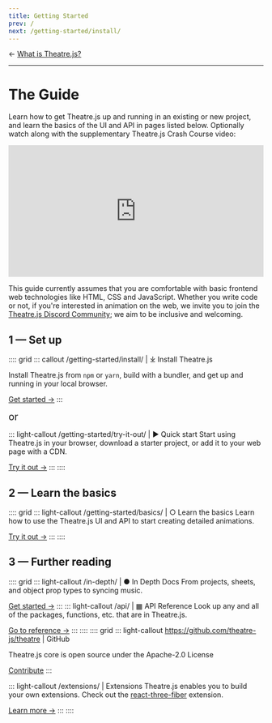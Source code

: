 ```yaml
---
title: Getting Started
prev: /
next: /getting-started/install/
---
```


← [What is Theatre.js?](/)

---

# <BookIcon/> The Guide

Learn how to get Theatre.js up and running in an existing or new project, and learn the basics of the UI and API in pages listed below. Optionally watch along with the supplementary Theatre.js Crash Course video:

<iframe style="width: 100%; height: 260px;" src="https://www.youtube.com/embed/icR9EIS1q34" title="YouTube video player" frameborder="0" allow="accelerometer; clipboard-write; encrypted-media; gyroscope; picture-in-picture" allowfullscreen>
 <a href="https://www.youtube.com/watch?v=icR9EIS1q34">Watch the Theatre.js Crash Course on YouTube</a>
</iframe>

This guide currently assumes that you are comfortable with basic frontend web technologies like HTML, CSS and JavaScript. Whether you write code or not, if you're interested in animation on the web, we invite you to join the [Theatre.js Discord Community](https://discord.gg/bm9f8F9Y9N); we aim to be inclusive and welcoming.

## 1 — Set up

:::: grid
::: callout /getting-started/install/ | ⤓ Install Theatre.js

Install Theatre.js from `npm` or `yarn`, build with a bundler, and get up and running in your local browser.

[Get started →](/getting-started/install/)
:::

<p style="display: flex; align-items: center; margin: 0; font-size: 1.4em;">or</p>

::: light-callout /getting-started/try-it-out/ | ▶ Quick start
Start using Theatre.js in your browser, download a starter project, or add it to your web page with a CDN.

[Try it out →](/getting-started/try-it-out/)
:::
::::

## 2 — Learn the basics

:::: grid
::: light-callout /getting-started/basics/ | ○ Learn the basics
Learn how to use the Theatre.js UI and API to start creating detailed animations.

[Try it out →](/getting-started/basics/)
:::
::::

## 3 — Further reading

:::: grid
::: light-callout /in-depth/ | ● In Depth Docs
From projects, sheets, and object prop types to syncing music.

[Get started →](/in-depth/)
:::
::: light-callout /api/ | ▦ API Reference
Look up any and all of the packages, functions, etc. that are in Theatre.js.

[Go to reference →](/api/)
:::
::::
:::: grid
::: light-callout https://github.com/theatre-js/theatre | <GitHubLogoIcon style="vertical-align: text-top"/> GitHub

Theatre.js core is open source under the Apache-2.0 License <LicenseIcon style="vertical-align: middle"/>

[Contribute](https://github.com/theatre-js/theatre)
:::

::: light-callout /extensions/ | <ExtensionIcon style="vertical-align: text-top"/> Extensions
Theatre.js enables you to build your own extensions. Check out the [react-three-fiber](extensions/r3f) extension.

[Learn more →](/extensions/)
:::
::::

